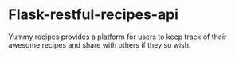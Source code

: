 # Flask-restful-recipes-api
Yummy recipes provides a platform for users to keep track of their awesome recipes and share with others if they so wish.
